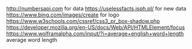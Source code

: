 http://numbersapi.com for data
https://uselessfacts.jsph.pl/ for new data
https://www.bing.com/images/create for logo
https://www.w3schools.com/cssref/css3_pr_box-shadow.php 
https://developer.mozilla.org/en-US/docs/Web/API/HTMLElement/focus 
https://www.wolframalpha.com/input/?i=average+english+word+length average word length